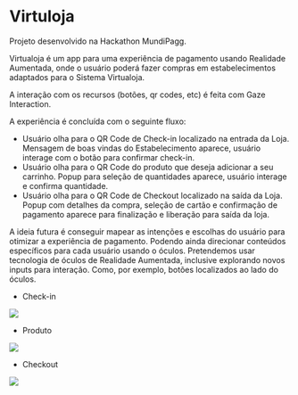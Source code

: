 # Virtuloja

Projeto desenvolvido na Hackathon MundiPagg.

Virtualoja é um app para uma experiência de pagamento usando Realidade Aumentada, onde o usuário poderá fazer compras
em estabelecimentos adaptados para o Sistema Virtualoja.

A interação com os recursos (botões, qr codes, etc) é feita com Gaze Interaction.

A experiência é concluída com o seguinte fluxo:

 - Usuário olha para o QR Code de Check-in localizado na entrada da Loja. Mensagem de boas vindas do Estabelecimento aparece, usuário interage com o botão para confirmar check-in.
 - Usuário olha para o QR Code do produto que deseja adicionar a seu carrinho. Popup para seleção de quantidades aparece, usuário interage e confirma quantidade.
 - Usuário olha para o QR Code de Checkout localizado na saída da Loja. Popup com detalhes da compra, seleção de cartão e confirmação de pagamento aparece para finalização e liberação para saída da loja. 

A ideia futura é conseguir mapear as intenções e escolhas do usuário para otimizar a experiência de pagamento. Podendo ainda direcionar conteúdos específicos para cada usuário usando o óculos.
Pretendemos usar tecnologia de óculos de Realidade Aumentada, inclusive explorando novos inputs para interação. Como, por exemplo, botões localizados ao lado do óculos. 

- Check-in

![](https://i.gyazo.com/1799d00648eb162efb5fb2090e3f7ee3.gif)

- Produto

![](https://i.gyazo.com/5cb859ba085803f106a28e73323d5dec.gif)

- Checkout

![](https://i.gyazo.com/dadc2158162fd2869bd692fe986877db.jpg)
